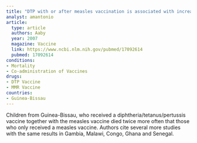 ```yaml
---
title: "DTP with or after measles vaccination is associated with increased in-hospital mortality in Guinea-Bissau"
analyst: amantonio
article:
  type: article
  authors: Aaby
  year: 2007
  magazine: Vaccine
  link: https://www.ncbi.nlm.nih.gov/pubmed/17092614
  pubmed: 17092614
conditions:
- Mortality
- Co-administration of Vaccines
drugs:
- DTP Vaccine
- MMR Vaccine
countries:
- Guinea-Bissau
---
```


Children from Guinea-Bissau, who received a diphtheria/tetanus/pertussis vaccine together with the measles vaccine died twice more often that those who only received a measles vaccine.
Authors cite several more studies with the same results in Gambia, Malawi, Congo, Ghana and Senegal.


